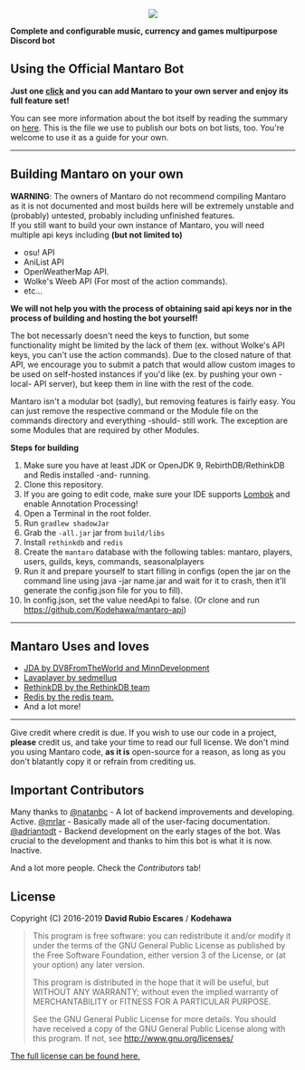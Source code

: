 <p align="center">
  <img src="https://i.imgur.com/b00buRW.png"/>
</p>

**Complete and configurable music, currency and games multipurpose Discord bot**

## Using the Official Mantaro Bot

**Just one [click](https://add.mantaro.site) and you can add Mantaro to your own server and enjoy its full feature set!**

You can see more information about the bot itself by reading the summary on [here](https://github.com/Mantaro/MantaroBot/blob/master/FEATURES.md). This is the file we use to publish our bots on bot lists, too. You're welcome to use it as a guide for your own.
* * *

## Building Mantaro on your own

**WARNING**: The owners of Mantaro do not recommend compiling Mantaro as it is not documented and most builds here will be extremely unstable and (probably) untested, probably including unfinished features.  
If you still want to build your own instance of Mantaro, you will need multiple api keys including **(but not limited to)**
*   osu! API
*   AniList API
*   OpenWeatherMap API.
*   Wolke's Weeb API (For most of the action commands).
*   etc...

**We will not help you with the process of obtaining said api keys nor in the process of building and hosting the bot yourself!**

The bot necessarly doesn't need the keys to function, but some functionality might be limited by the lack of them (ex. without Wolke's API keys, you can't use the action commands). Due to the closed nature of that API, we encourage you to submit a patch that would allow custom images to be used on self-hosted instances if you'd like (ex. by pushing your own -local- API server), but keep them in line with the rest of the code. 

Mantaro isn't a modular bot (sadly), but removing features is fairly easy. You can just remove the respective command or the Module file on the commands directory and everything -should- still work. The exception are some Modules that are required by other Modules.

**Steps for building**

1.  Make sure you have at least JDK or OpenJDK 9, RebirthDB/RethinkDB and Redis installed -and- running.
2.  Clone this repository.
3.  If you are going to edit code, make sure your IDE supports [Lombok](http://projectlombok.org) and enable Annotation Processing!
4.  Open a Terminal in the root folder.
5.  Run `gradlew shadowJar`
6.  Grab the `-all.jar` jar from `build/libs`
7.  Install `rethinkdb` and `redis`
8.  Create the `mantaro` database with the following tables: mantaro, players, users, guilds, keys, commands, seasonalplayers
9.  Run it and prepare yourself to start filling in configs (open the jar on the command line using java -jar name.jar and wait for it to crash, then it'll generate the config.json file for you to fill).
10.  In config.json, set the value needApi to false. (Or clone and run https://github.com/Kodehawa/mantaro-api)

* * *

## Mantaro Uses and loves
*   [JDA by DV8FromTheWorld and MinnDevelopment](https://github.com/DV8FromTheWorld/JDA)
*   [Lavaplayer by sedmelluq](https://github.com/sedmelluq/lavaplayer)
*   [RethinkDB by the RethinkDB team](http://rethinkdb.com)
*   [Redis by the redis team.](https://redis.io)
*   And a lot more!

* * *

Give credit where credit is due. If you wish to use our code in a project, **please** credit us, and take your time to read our full license. We don't mind you using Mantaro code, **as it is** open-source for a reason, as long as you don't blatantly copy it or refrain from crediting us.

## Important Contributors
Many thanks to
[@natanbc](https://github.com/natanbc) - A lot of backend improvements and developing. Active.
[@mrlar](https://github.com/mrlar) - Basically made all of the user-facing documentation.
[@adriantodt](https://github.com/adriantodt) - Backend development on the early stages of the bot. Was crucial to the development and thanks to him this bot is what it is now. Inactive.

And a lot more people. Check the *Contributors* tab!

## License

Copyright (C) 2016-2019 **David Rubio Escares** / **Kodehawa**

>This program is free software: you can redistribute it and/or modify it under the terms of the GNU General Public License
>as published by the Free Software Foundation, either version 3 of the License, or (at your option) any later version. 
>                                                   
>This program is distributed in the hope that it will be useful, but WITHOUT ANY WARRANTY; 
>without even the implied warranty of MERCHANTABILITY or FITNESS FOR A PARTICULAR PURPOSE. 
>                                                   
>See the GNU General Public License for more details. 
>You should have received a copy of the GNU General Public License along with this program. If not, see http://www.gnu.org/licenses/

[The full license can be found here.](https://github.com/Kodehawa/MantaroBot/blob/master/LICENSE)
